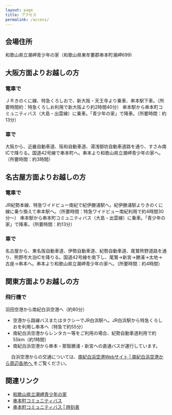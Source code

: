 ```yaml
---
layout: page
title: アクセス
permalink: /access/
---
```


## 会場住所
和歌山県立潮岬青少年の家（和歌山県東牟婁郡串本町潮岬699)


## 大阪方面よりお越しの方

### 電車で
ＪＲきのくに線、特急くろしおで、新大阪・天王寺より乗車、串本駅下車。（所要時間約：特急くろしお利用で新大阪より約2時間40分）
串本駅から串本町コミュニティバス（大島・出雲線）に乗車。「青少年の家」で降車。（所要時間：約13分）
                               
### 車で
大阪から、近畿自動車道、阪和自動車道、湯浅御坊自動車道路を通り、すさみ南ICで降りる。国道42号線で串本町へ。串本より和歌山県立潮岬青少年の家へ。（所要時間：約3時間）


## 名古屋方面よりお越しの方

### 電車で
JR紀勢本線、特急ワイドビュー南紀で紀伊勝浦駅へ。紀伊勝浦駅よりきのくに線に乗り換えて串本駅へ。（所要時間：特急ワイドビュー南紀利用で約4時間30分～）
串本駅から串本町コミュニティバス（大島・出雲線）に乗車。「青少年の家」で降車。（所要時間：約13分）
                               
### 車で
名古屋から、東名阪自動車道、伊勢自動車道、紀勢自動車道、尾鷲熊野道路を通り、熊野市大泊ICを降りる。国道42号線を南下し、尾鷲→新宮→勝浦→太地→古座→串本へ。串本より和歌山県立潮岬青少年の家へ。（所要時間：約4時間）


## 関東方面よりお越しの方

### 飛行機で

羽田空港から南紀白浜空港へ（約80分）
<ul>
<li>空港から路線バスまたはタクシーでJR白浜駅へ。JR白浜駅から特急くろしおを利用し串本へ（特急で約55分）</li>
<li>南紀白浜空港からレンタカー等をご利用の場合、紀勢自動車道利用で約55km（約1時間）</li>
<li>南紀白浜空港から串本・那智勝浦・新宮への直通バスが運行しています。</li>
</ul>
　 白浜空港からの交通については、<a href="http://shirahama-airport.jp/access/to-kakuti">南紀白浜空港Webサイト | 南紀白浜空港から周辺各地へ
</a> をご覧ください。

## 関連リンク
<ul>
<li><a href="https://omoshiro-yh.com/">和歌山県立潮岬青少年の家</a></li>
<li><a href="https://www.town.kushimoto.wakayama.jp/kurashi/community-bus/">串本町コミュニティバス</a></li>
<li><a href="https://www.town.kushimoto.wakayama.jp/kurashi/community-bus/files/community_bus_timetable3.pdf">串本町コミュニティバス | 時刻表</a></li>
</ul>
